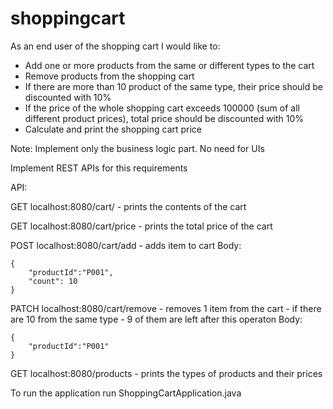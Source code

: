 # shoppingcart

As an end user of the shopping cart I would like to:
 * Add one or more products from the same or different types to the cart
 * Remove products from the shopping cart
 * If there are more than 10 product of the same type, their price should be discounted with 10%
 * If the price of the whole shopping cart exceeds 100000 (sum of all different product prices), total price should be discounted with 10%
 * Calculate and print the shopping cart price

Note: Implement only the business logic part. No need for UIs

Implement REST APIs for this requirements

API:

GET localhost:8080/cart/ - prints the contents of the cart

GET localhost:8080/cart/price - prints the total price of the cart

POST localhost:8080/cart/add - adds item to cart
Body:
```
{
    "productId":"P001",
    "count": 10
}
```

PATCH localhost:8080/cart/remove - removes 1 item from the cart - if there are 10 from the same type - 9 of them are left after this operaton
Body:
```
{
    "productId":"P001"
}
```

GET localhost:8080/products - prints the types of products and their prices


To run the application run ShoppingCartApplication.java
